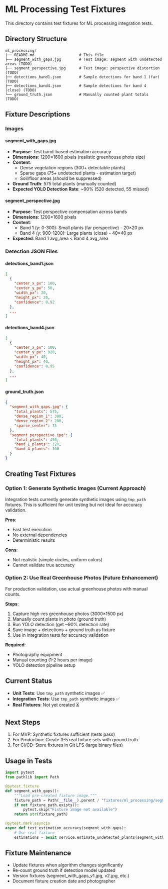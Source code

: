 # ML Processing Test Fixtures

This directory contains test fixtures for ML processing integration tests.

## Directory Structure

```
ml_processing/
├── README.md                    # This file
├── segment_with_gaps.jpg        # Test image: segment with undetected areas (TODO)
├── segment_perspective.jpg      # Test image: perspective distortion (TODO)
├── detections_band1.json        # Sample detections for band 1 (far) (TODO)
├── detections_band4.json        # Sample detections for band 4 (close) (TODO)
└── ground_truth.json            # Manually counted plant totals (TODO)
```

## Fixture Descriptions

### Images

#### segment_with_gaps.jpg

- **Purpose**: Test band-based estimation accuracy
- **Dimensions**: 1200×1600 pixels (realistic greenhouse photo size)
- **Content**:
    - Dense vegetation regions (300+ detectable plants)
    - Sparse gaps (75+ undetected plants - estimation target)
    - Soil/floor areas (should be suppressed)
- **Ground Truth**: 575 total plants (manually counted)
- **Expected YOLO Detection Rate**: ~90% (520 detected, 55 missed)

#### segment_perspective.jpg

- **Purpose**: Test perspective compensation across bands
- **Dimensions**: 1200×1600 pixels
- **Content**:
    - Band 1 (y: 0-300): Small plants (far perspective) - 20×20 px
    - Band 4 (y: 900-1200): Large plants (close) - 40×40 px
- **Expected**: Band 1 avg_area < Band 4 avg_area

### Detection JSON Files

#### detections_band1.json

```json
[
  {
    "center_x_px": 100,
    "center_y_px": 50,
    "width_px": 20,
    "height_px": 20,
    "confidence": 0.92
  },
  ...
]
```

#### detections_band4.json

```json
[
  {
    "center_x_px": 100,
    "center_y_px": 920,
    "width_px": 40,
    "height_px": 40,
    "confidence": 0.95
  },
  ...
]
```

#### ground_truth.json

```json
{
  "segment_with_gaps.jpg": {
    "total_plants": 575,
    "dense_region_1": 300,
    "dense_region_2": 200,
    "sparse_center": 75
  },
  "segment_perspective.jpg": {
    "total_plants": 450,
    "band_1_plants": 120,
    "band_4_plants": 100
  }
}
```

## Creating Test Fixtures

### Option 1: Generate Synthetic Images (Current Approach)

Integration tests currently generate synthetic images using `tmp_path` fixtures.
This is sufficient for unit testing but not ideal for accuracy validation.

**Pros**:

- Fast test execution
- No external dependencies
- Deterministic results

**Cons**:

- Not realistic (simple circles, uniform colors)
- Cannot validate true accuracy

### Option 2: Use Real Greenhouse Photos (Future Enhancement)

For production validation, use actual greenhouse photos with manual counts.

**Steps**:

1. Capture high-res greenhouse photos (3000×1500 px)
2. Manually count plants in photo (ground truth)
3. Run YOLO detection (get ~90% detection rate)
4. Save image + detections + ground truth as fixture
5. Use in integration tests for accuracy validation

**Required**:

- Photography equipment
- Manual counting (1-2 hours per image)
- YOLO detection pipeline setup

## Current Status

- **Unit Tests**: Use `tmp_path` synthetic images ✅
- **Integration Tests**: Use `tmp_path` synthetic images ✅
- **Real Fixtures**: Not yet created ⏳

## Next Steps

1. For MVP: Synthetic fixtures sufficient (tests pass)
2. For Production: Create 3-5 real fixture sets with ground truth
3. For CI/CD: Store fixtures in Git LFS (large binary files)

## Usage in Tests

```python
import pytest
from pathlib import Path

@pytest.fixture
def segment_with_gaps():
    """Load pre-created fixture image."""
    fixture_path = Path(__file__).parent / "fixtures/ml_processing/segment_with_gaps.jpg"
    if not fixture_path.exists():
        pytest.skip("Fixture image not available")
    return str(fixture_path)

@pytest.mark.asyncio
async def test_estimation_accuracy(segment_with_gaps):
    # Use real fixture
    estimations = await service.estimate_undetected_plants(segment_with_gaps, ...)
```

## Fixture Maintenance

- Update fixtures when algorithm changes significantly
- Re-count ground truth if detection model updated
- Version fixtures (segment_with_gaps_v1.jpg, v2.jpg, etc.)
- Document fixture creation date and photographer
